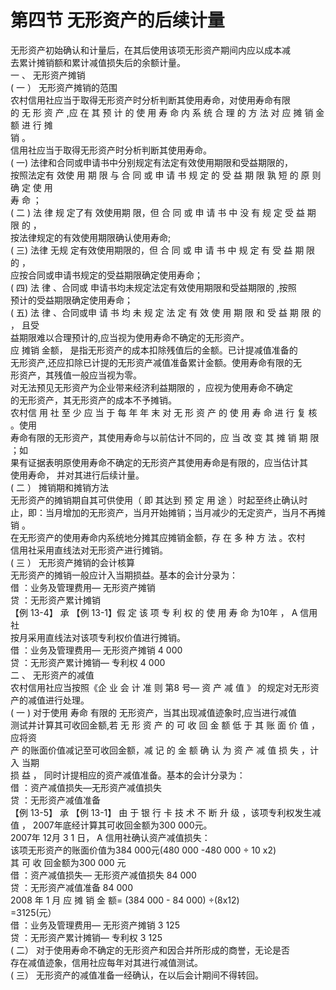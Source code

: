# 第四节 无形资产的后续计量

无形资产初始确认和计量后，在其后使用该项无形资产期间内应以成本减<br />
      去累计摊销额和累计减值损失后的余额计量。<br />
      一 、 无形资产摊销<br />
      ( 一 ） 无形资产摊销的范围<br />
      农村信用社应当于取得无形资产时分析判断其使用寿命，对使用寿命有限<br />
      的 无 形 资 产 ,应 在 其 预 计 的 使 用 寿 命 内 系 统 合 理 的 方 法 对 应 摊 销 金 额 进 行 摊<br />
      销  。<br />
      信用社应当于取得无形资产时分析判断其使用寿命。<br />
      ( 一) 法律和合同或申请书中分别规定有法定有效使用期限和受益期限的，<br />
      按照法定有 效使 用 期 限 与 合 同 或 申 请 书 规 定 的 受 益 期 限 孰 短 的 原 则 确 定 使 用<br />
      寿 命 ；<br />
      ( 二 ) 法 律 规 定了有 效使用期 限，但 合 同 或 申 请 书 中 没 有 规 定 受 益 期 限 的 ，<br />
      按法律规定的有效使用期限确认使用寿命;<br />
      ( 三)   法律 无规 定有效使用期限的，但 合 同 或 申 请 书 中 规 定 有 受 益 期 限 的 ，<br />
      应按合同或申请书规定的受益期限确定使用寿命；<br />
      ( 四) 法 律 、合同或 申请书均未规定法定有效使用期限和受益期限的 ,按照<br />
      预计的受益期限确定使用寿命；<br />
      ( 五) 法 律 、合同或申 请 书 均 未 规 定 法 定 有 效 使 用 期 限 和 受 益 期 限 的 ， 且受<br />
      益期限难以合理预计的,应当视为使用寿命不确定的无形资产。<br />
      应 摊销 金额， 是指无形资产的成本扣除残值后的金额。已计提减值准备的<br />
      无形资产,还应扣除已计提的无形资产减值准备累计金额。使用寿命有限的无<br />
      形资产，其残值一般应当视为零。<br />
      对无法预见无形资产为企业带来经济利益期限的  ，应视为使用寿命不确定<br />
      的无形资产，其无形资产的成本不予摊销。<br />
      农村信 用 社 至 少 应 当 于 每 年 年 末 对 无 形 资 产 的 使 用 寿 命 进 行 复 核 。使用<br />
      寿命有限的无形资产，其使用寿命与以前估计不同的，应 当 改 变 其 摊 销 期 限 ；如<br />
      果有证据表明原使用寿命不确定的无形资产其使用寿命是有限的，应当估计其<br />
      使用寿命， 并对其进行后续计量。<br />
      ( 二 ）   摊销期和摊销方法<br />
      无形资产的摊销期自其可供使用（ 即 其达到 预 定 用 途 ）时起至终止确认时<br />
      止，即：当月增加的无形资产，当月开始摊销；当月减少的无定资产，当月不再摊<br />
      销 。<br />
      在无形资产的使用寿命内系统地分摊其应摊销金额，存 在 多 种 方 法 。农村<br />
      信用社采用直线法对无形资产进行摊销。<br />
      ( 三 ）  无形资产摊销的会计核算<br />
      无形资产的摊销一般应计入当期损益。基本的会计分录为：<br />
      借 ：业务及管理费用— 无形资产摊销<br />
      贷 ：无形资产累计摊销<br />
      【例 13-4】 承 【例 13-1】假 定 该 项 专 利 权 的 使 用 寿 命 为10年 ， A 信用社<br />
      按月采用直线法对该项专利权价值进行摊销。<br />
      借 ：业务及管理费用— 无形资产摊销 4 000<br />
      贷 ：无形资产累计摊销— 专利权 4 000<br />
      二 、   无形资产的减值<br />
      农村信用社应当按照《企 业 会 计 准 则 第8 号— 资 产 减 值 》 的规定对无形资<br />
      产的减值进行处理。<br />
      ( 一 ) 对于使用 寿命 有限的 无形资产，当其出现减值迹象时,应当进行减值<br />
      测试并计算其可收回金额,若 无 形 资 产 的 可 收 回 金 额 低 于 其 账 面 价 值 ，应将资<br />
      产 的账面价值减记至可收回金额，减 记 的 金 额 确 认 为 资 产 减 值 损 失 ，计 入 当期<br />
      损 益 ， 同时计提相应的资产减值准备。基本的会计分录为：<br />
      借 ：资产减值损失—无形资产减值损失<br />
      贷 ：无形资产减值准备<br />
      【例 13-5】  承 【例 13-1】 由 于 银 行 卡 技 术 不 断 升 级 ，该项专利权发生减<br />
      值 ， 2007年底经计算其可收回金额为300 000元。<br />
      2007年 12月 3 1 日， A 信用社确认资产减值损失：<br />
      该项无形资产的账面价值为384 000元(480 000 -480 000 ÷ 10 x2)<br />
      其 可 收 回金额为300 000  元<br />
      借 ：资产减值损失— 无形资产减值损失 84 000<br />
      贷 ：无形资产减值准备 84 000<br />
      2008 年 1 月 应 摊 销 金 额= (384 000 - 84 000) ÷(8x12)<br />
      =3125(元）<br />
      借 ：业务及管理费用— 无形资产摊销 3 125<br />
      贷 ：无形资产累计摊销— 专利权 3 125<br />
      ( 二）   对于使用寿命不确定的无形资产和因合并所形成的商誉，无论是否<br />
      存在减值迹象，信用社应每年对其进行减值测试。<br />
      ( 三） 无形资产的减值准备一经确认，在以后会计期间不得转回。